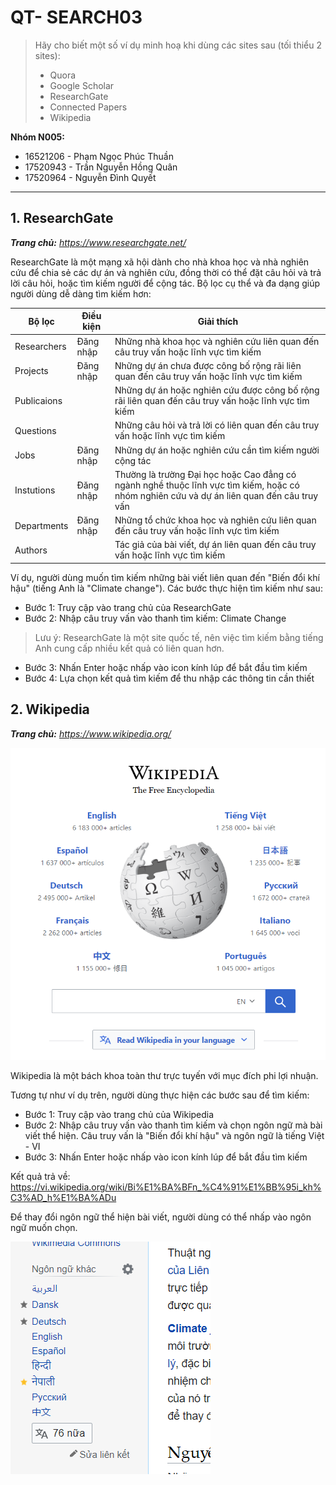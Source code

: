 # QT- SEARCH03
> Hãy cho biết một số ví dụ minh hoạ khi dùng các sites sau (tối thiểu 2 sites):
> - Quora
> - Google Scholar
> - ResearchGate 
> - Connected Papers
> - Wikipedia

**Nhóm N005:**
- 16521206 - Phạm Ngọc Phúc Thuần
- 17520943 - Trần Nguyễn Hồng Quân
- 17520964 - Nguyễn Đình Quyết
---
## 1. ResearchGate
***Trang chủ:** https://www.researchgate.net/*

ResearchGate là một mạng xã hội dành cho nhà khoa học và nhà nghiên cứu để chia sẻ các dự án và nghiên cứu, đồng thời có thể đặt câu hỏi và trả lời câu hỏi, hoặc tìm kiếm người để cộng tác. Bộ lọc cụ thể và đa dạng giúp người dùng dễ dàng tìm kiếm hơn:

| Bộ lọc | Điều kiện | Giải thích |
|--|--|--|
|Researchers|Đăng nhập|Những nhà khoa học và nghiên cứu liên quan đến câu truy vấn hoặc lĩnh vực tìm kiếm
|Projects|Đăng nhập|Những dự án chưa được công bố rộng rãi liên quan đến câu truy vấn hoặc lĩnh vực tìm kiếm
|Publicaions| |Những dự án hoặc nghiên cứu được công bố rộng rãi liên quan đến câu truy vấn hoặc lĩnh vực tìm kiếm
|Questions| |Những câu hỏi và trả lời có liên quan đến câu truy vấn hoặc lĩnh vực tìm kiếm
|Jobs|Đăng nhập|Những dự án hoặc nghiên cứu cần tìm kiếm người cộng tác
|Instutions|Đăng nhập|Thường là trường Đại học hoặc Cao đẳng có ngành nghề thuộc lĩnh vực tìm kiếm, hoặc có nhóm nghiên cứu và dự án liên quan đến câu truy vấn
|Departments|Đăng nhập|Những tổ chức khoa học và nghiên cứu liên quan đến câu truy vấn hoặc lĩnh vực tìm kiếm
|Authors||Tác giả của bài viết, dự án liên quan đến câu truy vấn hoặc lĩnh vực tìm kiếm

Ví dụ, người dùng muốn tìm kiếm những bài viết liên quan đến "Biến đổi khí hậu" (tiếng Anh là "Climate change"). Các bước thực hiện tìm kiếm như sau:
- Bước 1: Truy cập vào trang chủ của ResearchGate
- Bước 2: Nhập câu truy vấn vào thanh tìm kiếm: Climate Change
> Lưu ý: ResearchGate là một site quốc tế, nên việc tìm kiếm bằng tiếng Anh cung cấp nhiều kết quả có liên quan hơn.
- Bước 3: Nhấn Enter hoặc nhấp vào icon kính lúp để bắt đầu tìm kiếm
- Bước 4: Lựa chọn kết quả tìm kiếm để thu nhập các thông tin cần thiết

## 2. Wikipedia
***Trang chủ:** https://www.wikipedia.org/*

![wikipedia](./Images/wikipedia.png)

Wikipedia là một bách khoa toàn thư trực tuyến với mục đích phi lợi nhuận.

Tương tự như ví dụ trên, người dùng thực hiện các bước sau để tìm kiếm:
- Bước 1: Truy cập vào trang chủ của Wikipedia
- Bước 2: Nhập câu truy vấn vào thanh tìm kiếm và chọn ngôn ngữ mà bài viết thể hiện. Câu truy vấn là "Biến đổi khí hậu" và ngôn ngữ là tiếng Việt - VI
- Bước 3: Nhấn Enter hoặc nhấp vào icon kính lúp để bắt đầu tìm kiếm

Kết quả trả về: https://vi.wikipedia.org/wiki/Bi%E1%BA%BFn_%C4%91%E1%BB%95i_kh%C3%AD_h%E1%BA%ADu

Để thay đổi ngôn ngữ thể hiện bài viết, người dùng có thể nhấp vào ngôn ngữ muốn chọn. 

![other language](./Images/wikipedia-other-languages.png) 